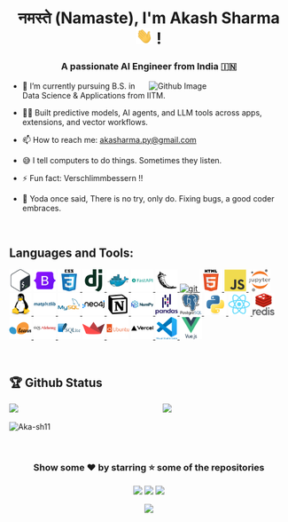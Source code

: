<h1 align="center"> नमस्ते (Namaste), I'm Akash Sharma <img src="https://raw.githubusercontent.com/ABSphreak/ABSphreak/master/gifs/Hi.gif" width="30px"> ! </h1>
<h3 align="center">A passionate AI Engineer from India 🇮🇳</h3>

<!--<p align="left"> <img src="https://komarev.com/ghpvc/?username=Aka-sh11&label=Profile%20views&color=0e75b6&style=flat" alt="Aka-sh11" /> </p> -->

<img width="50%" align="right" alt="Github Image" src="https://raw.githubusercontent.com/onimur/.github/master/.resources/git-header.svg" />

- 🌱 I’m currently pursuing B.S. in Data Science & Applications from IITM.
  
- 👨‍💻 Built predictive models, AI agents, and LLM tools across apps, extensions, and vector workflows. 

- 📫 How to reach me: [akasharma.py@gmail.com](mailto:akasharma.py@gmail.com?subject=[GitHub]%20Source%20Han%20Sans)

- 😅 I tell computers to do things. Sometimes they listen.

- ⚡ Fun fact: Verschlimmbessern !!

- 🤺 Yoda once said, There is no try, only do. Fixing bugs, a good coder embraces.
<br>

## Languages and Tools:
<p align="left"> <a href="https://www.gnu.org/software/bash/" target="_blank" rel="noreferrer"> <img src="https://raw.githubusercontent.com/devicons/devicon/master/icons/bash/bash-original.svg" alt="bash" width="40" height="40"/></a>
<a href="https://getbootstrap.com/" target="_blank" rel="noreferrer"> <img src="https://raw.githubusercontent.com/devicons/devicon/master/icons/bootstrap/bootstrap-original.svg" alt="bootstrap" width="40" height="40"/></a> 
  <a href="https://www.w3schools.com/css/" target="_blank" rel="noreferrer"> <img src="https://raw.githubusercontent.com/devicons/devicon/master/icons/css3/css3-original-wordmark.svg" alt="css3" width="40" height="40"/> </a> 
  <a href="https://www.djangoproject.com/" target="_blank" rel="noreferrer"> <img src="https://github.com/devicons/devicon/blob/master/icons/django/django-plain.svg" alt="django" width="40" height="40"/> </a> 
  <a href="https://www.docker.com/" target="_blank" rel="noreferrer"> <img src="https://github.com/devicons/devicon/blob/master/icons/docker/docker-original.svg" alt="docker" width="40" height="40"/> </a> 
  <a href="https://fastapi.tiangolo.com/" target="_blank" rel="noreferrer"> <img src="https://github.com/devicons/devicon/blob/master/icons/fastapi/fastapi-original-wordmark.svg" alt="fastapi" width="40" height="40"/> </a> 
  <a href="https://flask.palletsprojects.com/" target="_blank" rel="noreferrer"> <img src="https://github.com/devicons/devicon/blob/master/icons/flask/flask-original.svg" alt="flask" width="40" height="40"/> </a>
  <a href="https://git-scm.com/" target="_blank" rel="noreferrer"> <img src="https://www.vectorlogo.zone/logos/git-scm/git-scm-icon.svg" alt="git" width="40" height="40"/> </a>
  <a href="https://www.w3.org/html/" target="_blank" rel="noreferrer"> <img src="https://raw.githubusercontent.com/devicons/devicon/master/icons/html5/html5-original-wordmark.svg" alt="html5" width="40" height="40"/> </a>
  <a href="https://developer.mozilla.org/en-US/docs/Web/JavaScript" target="_blank" rel="noreferrer"> <img src="https://raw.githubusercontent.com/devicons/devicon/master/icons/javascript/javascript-original.svg" alt="javascript" width="40" height="40"/> </a> 
  <a href="https://jupyter.org/" target="_blank" rel="noreferrer"> <img src="https://github.com/devicons/devicon/blob/6910f0503efdd315c8f9b858234310c06e04d9c0/icons/jupyter/jupyter-original-wordmark.svg" alt="jupyter notebook" width="40" height="40"/> </a> 
  <a href="https://www.linux.org/" target="_blank" rel="noreferrer"> <img src="https://raw.githubusercontent.com/devicons/devicon/master/icons/linux/linux-original.svg" alt="linux" width="40" height="40"/> </a> 
  <a href="https://matplotlib.org/" target="_blank" rel="noreferrer"> <img src="https://github.com/devicons/devicon/blob/master/icons/matplotlib/matplotlib-plain-wordmark.svg" alt="matplotlib" width="40" height="40"/> </a> 
  <a href="https://www.mysql.com/" target="_blank" rel="noreferrer"> <img src="https://github.com/devicons/devicon/blob/master/icons/mysql/mysql-original-wordmark.svg" alt="mysql" width="40" height="40"/> </a> 
  <a href="https://neo4j.com/" target="_blank" rel="noreferrer"> <img src="https://github.com/devicons/devicon/blob/master/icons/neo4j/neo4j-original-wordmark.svg" alt="neo4j" width="40" height="40"/> </a> 
  <a href="https://www.notion.com/" target="_blank" rel="noreferrer"> <img src="https://github.com/devicons/devicon/blob/master/icons/notion/notion-original.svg" alt="notion" width="40" height="40"/> </a> 
  <a href="https://numpy.org/" target="_blank" rel="noreferrer"> <img src="https://github.com/devicons/devicon/blob/master/icons/numpy/numpy-original-wordmark.svg" alt="numpy" width="40" height="40"/> </a> 
  <a href="https://pandas.pydata.org/" target="_blank" rel="noreferrer"> <img src="https://github.com/devicons/devicon/blob/master/icons/pandas/pandas-original-wordmark.svg" alt="pandas" width="40" height="40"/> </a> 
  <a href="https://www.postgresql.org" target="_blank" rel="noreferrer"> <img src="https://raw.githubusercontent.com/devicons/devicon/master/icons/postgresql/postgresql-original-wordmark.svg" alt="postgresql" width="40" height="40"/> </a>
  <a href="https://www.python.org" target="_blank" rel="noreferrer"> <img src="https://raw.githubusercontent.com/devicons/devicon/master/icons/python/python-original.svg" alt="python" width="40" height="40"/> </a>
  <a href="https:https://react.dev/" target="_blank" rel="noreferrer"> <img src="https://github.com/devicons/devicon/blob/master/icons/react/react-original.svg" alt="react" width="40" height="40"/> </a> 
  <a href="https://redis.io" target="_blank" rel="noreferrer"> <img src="https://raw.githubusercontent.com/devicons/devicon/master/icons/redis/redis-original-wordmark.svg" alt="redis" width="40" height="40"/></a> 
  <a href="https://scikit-learn.org/stable/" target="_blank" rel="noreferrer"> <img src="https://github.com/devicons/devicon/blob/master/icons/scikitlearn/scikitlearn-original.svg" alt="scikit-learn" width="40" height="40"/> </a> 
  <a href="https://www.sqlalchemy.org/" target="_blank" rel="noreferrer"> <img src="https://github.com/devicons/devicon/blob/master/icons/sqlalchemy/sqlalchemy-original-wordmark.svg" alt="sqlalchemy" width="40" height="40"/> </a> 
  <a href="https://www.sqlite.org/index.html" target="_blank" rel="noreferrer"> <img src="https://raw.githubusercontent.com/devicons/devicon/master/icons/sqlite/sqlite-original-wordmark.svg" alt="sqlite" width="40" height="40"/></a> 
  <a href="https://streamlit.io/" target="_blank" rel="noreferrer"> <img src="https://github.com/devicons/devicon/blob/master/icons/streamlit/streamlit-original.svg" alt="streamlit" width="40" height="40"/> </a> 
  <a href="https://ubuntu.com/" target="_blank" rel="noreferrer"> <img src="https://raw.githubusercontent.com/devicons/devicon/master/icons/ubuntu/ubuntu-plain-wordmark.svg" alt="ubuntu" width="40" height="40"/></a> 
  <a href="https://vercel.com/" target="_blank" rel="noreferrer"> <img src="https://github.com/devicons/devicon/blob/master/icons/vercel/vercel-original-wordmark.svg" alt="vercel" width="40" height="40"/> </a> 
  <a href="https://code.visualstudio.com/" target="_blank" rel="noreferrer"> <img src="https://raw.githubusercontent.com/devicons/devicon/master/icons/vscode/vscode-original-wordmark.svg" alt="vscode" width="40" height="40"/> </a> 
  <a href="https://vuejs.org/" target="_blank" rel="noreferrer"> <img src="https://raw.githubusercontent.com/devicons/devicon/master/icons/vuejs/vuejs-original-wordmark.svg" alt="vuejs" width="40" height="40"/> </a>   </p>

<br>

## 🏆 Github Status

<img  src = "https://github-readme-stats.vercel.app/api?username=Aka-sh11&show_icons=true&locale=en&layout=compact&theme=dark" width="45%" align="right" >

<img  src="https://github-readme-streak-stats.herokuapp.com/?user=Aka-sh11&theme=dark" width="45%" >

<img  src="https://github-readme-stats.vercel.app/api/top-langs?username=Aka-sh11&show_icons=true&locale=en&layout=compact&theme=dark" width="45%" alt="Aka-sh11" /></p>

<br>




  <div align="center">

### Show some ❤️ by starring ⭐ some of the repositories

[<img src="https://img.shields.io/badge/linkedin-%230077B5.svg?&style=for-the-badge&logo=linkedin&logoColor=white">](https://www.linkedin.com/in/aka-sh11/)
[<img src="https://img.shields.io/badge/Portfolio-%23000000.svg?&style=for-the-badge">](https://akasharma.vercel.app/) 
[<img src="https://img.shields.io/badge/instagram-%23E4405F.svg?&style=for-the-badge&logo=instagram&logoColor=white">](https://www.instagram.com/akasharma._/?hl=en)
<!--[<img src="https://img.shields.io/badge/facebook-%231877F2.svg?&style=for-the-badge&logo=facebook&logoColor=white">](https://www.facebook.com/akasharma.11) -->
  ![](https://user-images.githubusercontent.com/73097560/115834477-dbab4500-a447-11eb-908a-139a6edaec5c.gif)


